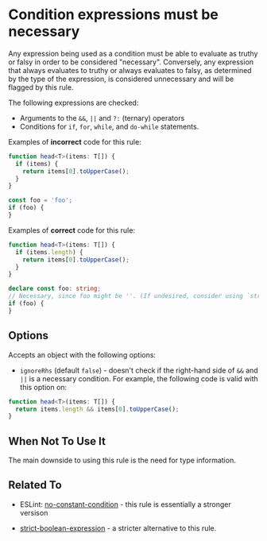 # Condition expressions must be necessary

Any expression being used as a condition must be able to evaluate as truthy or falsy in order to be considered "necessary". Conversely, any expression that always evaluates to truthy or always evaluates to falsy, as determined by the type of the expression, is considered unnecessary and will be flagged by this rule.

The following expressions are checked:

- Arguments to the `&&`, `||` and `?:` (ternary) operators
- Conditions for `if`, `for`, `while`, and `do-while` statements.

Examples of **incorrect** code for this rule:

```ts
function head<T>(items: T[]) {
  if (items) {
    return items[0].toUpperCase();
  }
}

const foo = 'foo';
if (foo) {
}
```

Examples of **correct** code for this rule:

```ts
function head<T>(items: T[]) {
  if (items.length) {
    return items[0].toUpperCase();
  }
}

declare const foo: string;
// Necessary, since foo might be ''. (If undesired, consider using `strict-boolean-expressions` rule)
if (foo) {
}
```

## Options

Accepts an object with the following options:

- `ignoreRhs` (default `false`) - doesn't check if the right-hand side of `&&` and `||` is a necessary condition. For example, the following code is valid with this option on:

```ts
function head<T>(items: T[]) {
  return items.length && items[0].toUpperCase();
}
```

## When Not To Use It

The main downside to using this rule is the need for type information.

## Related To

- ESLint: [no-constant-condition](https://eslint.org/docs/rules/no-constant-condition) - this rule is essentially a stronger versison

- [strict-boolean-expression](./strict-boolean-expressions.md) - a stricter alternative to this rule.

